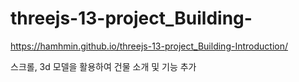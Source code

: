 # threejs-13-project_Building-

https://hamhmin.github.io/threejs-13-project_Building-Introduction/

스크롤, 3d 모델을 활용하여 건물 소개 및 기능 추가
